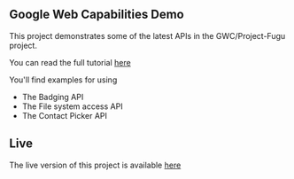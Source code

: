 ## Google Web Capabilities Demo

This project demonstrates some of the latest APIs in the GWC/Project-Fugu project.

You can read the full tutorial [here](https://blog.logrocket.com/bridging-the-native-app-gap-with-project-fugu/)

You'll find examples for using
- The Badging API
- The File system access API
- The Contact Picker API

## Live

The live version of this project is available [here](https://project-fugu.netlify.app/)

